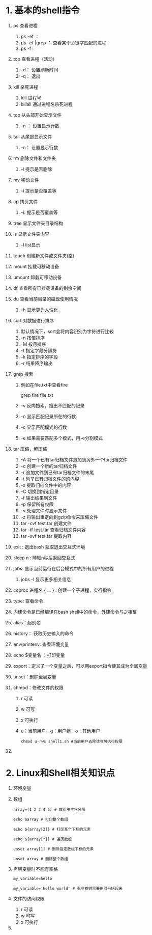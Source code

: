 # 1. 基本的shell指令

1. ps 查看进程 

   1. ps -ef ：
   2. ps -ef |grep ： 查看某个关键字匹配的进程
   3. ps -f :

2. top 查看进程（活动）

   1. -d： 设置刷新时间
   2. -q： 退出

3. kill 杀死进程

   1. kill 进程号
   2. killall 通过进程名杀死进程

4. top 从头部开始显示文件

   1. -n ： 设置显示行数

5. tail 从尾部显示文件

   1. -n： 设置显示行数

6. rm 删除文件和文件夹

   1. -i 提示是否删除

7. mv 移动文件

   1. -i 提示是否覆盖等

8. cp 拷贝文件

   1. -i: 提示是否覆盖等

9. tree 显示文件夹目录结构

10. ls 显示文件夹内容

    1. -l list显示

11. touch 创建新文件或文件夹(空)

12. mount 挂载可移动设备

13. umount 卸载可移动设备

14. df 查看所有已挂载设备的剩余空间

15. du 查看当前目录的磁盘使用情况

    1. -h 显示更为人性化

16. sort 对数据进行排序

    1. 默认情况下，sort会将内容识别为字符进行比较
    2. -n 按值排序
    3. -M 按月排序
    4. -t 指定字段分隔符
    5. -k 指定排序的字段
    6. -r 结果降序输出

17. grep 搜索

    1. 例如在file.txt中查看fire

       grep fire file.txt

    2. -v 反向搜索，搜出不匹配的记录

    3. -n 显示匹配记录所在的行数

    4. -c 显示匹配模式的行数

    5. -e 如果需要匹配多个模式，用-e分割模式

18. tar 压缩，解压缩

    1. -A 将一个已有tar归档文件追加到另外一个tar归档文件
    2. -c 创建一个新的tar归档文件
    3. -r 追加文件到已有tar归档文件的末尾
    4. -t 列举已有归档文件的的内容
    5. -x 提取归档文件中的内容
    6. -C 切换到指定目录
    7. -f 输出结果到文件
    8. -p 保留所有权限
    9. -v 处理文件时显示文件
    10. -z 将输出重定向到gzip命令来压缩文件
    11. tar -cvf test.tar 创建文件
    12. tar -tf test.tar 查看归档文件内容
    13. tar -xvf test.tar 提取内容

19. exit : 退出bash 获取退出交互式环境

20. sleep n : 睡眠n秒后返回交互式

21. jobs: 显示当前运行在后台模式中的所有用户的进程

    1. jobs -l 显示更多相关信息

22. coproc 进程名 { ... } : 创建一个子进程，实行指令

23. type: 查看命令

24. 内建命令是已经编译在bash shell中的命令，外建命令与之相反

25. alias：起别名

26. history： 获取历史输入的命令

27. env/printenv: 查看环境变量

28. echo $变量名 ：打印变量

29. export：定义了一个变量之后，可以用export指令使其成为全局变量

30. unset：删除全局变量

31. chmod：修改文件的权限

    1. r 可读

    2. w 可写

    3. x 可执行

    4. u：当前用户，g：用户组，o：其他用户

       ```shell
       chmod u-rwx shell1.sh #当前用户去除读写可执行权限
       ```

32. 







# 2. Linux和Shell相关知识点

1. 环境变量

2. 数组

   ```shell
   array=(1 2 3 4 5) # 数组用空格分隔 
   
   echo $array # 打印整个数组
   
   echo ${array[2]} # 打印某个下标的元素
   
   echo ${array[*]} # 遍历数组
   
   unset array[1] # 删除指定数组下标的元素
   
   unset array # 删除整个数组
   ```

3. 声明变量时不能有空格

   ```shell
   my_variable=hello
   
   my_variable='hello world' # 有空格则需要用引号括起来
   ```

   

4. 文件的访问权限
   1. r 可读
   2. w 可写
   3. x 可执行
5. 